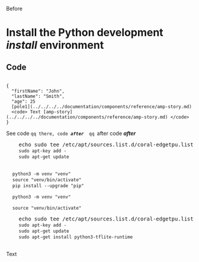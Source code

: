 Before <h1> Install the Python development _install_ environment </h1>

## Code

```

{
  "firstName": "John",
  "lastName": "Smith",
  "age": 25
  [pole1](../../../../documentation/components/reference/amp-story.md)
  <code> Text [amp-story](../../../../documentation/components/reference/amp-story.md) </code>
}

```

See code <code>qq there, code <b><em>after </em></b> qq </code>after code <b><em>after </em></b>

<div data-md-type=\"block_html\">
  <pre>
    echo sudo tee /etc/apt/sources.list.d/coral-edgetpu.list
    <code>sudo apt-key add -</code>
    <code>sudo apt-get update</code>
  </pre>
</div>

<pre class="prettyprint lang-bsh">
  <code class="devsite-terminal">python3 -m venv "venv"</code>
  <code class="devsite-terminal">source "venv/bin/activate"</code>
  <code class="devsite-terminal tfo-terminal-venv">pip install --upgrade "pip"</code>
</pre>

<pre class="prettyprint lang-bsh">
  <code class="devsite-terminal">python3 -m venv "venv"</code>
</pre>

<pre class="prettyprint lang-bsh">
  <code class="devsite-terminal">source "venv/bin/activate"</code>
</pre>

<div data-md-type="block_html">
  <pre class="devsite-terminal">
    echo sudo tee /etc/apt/sources.list.d/coral-edgetpu.list
    <code class="devsite-terminal">sudo apt-key add -</code>
    <code class="devsite-terminal">sudo apt-get update</code>
    <code class="devsite-terminal">sudo apt-get install python3-tflite-runtime</code>
  </pre>
</div>

Text
